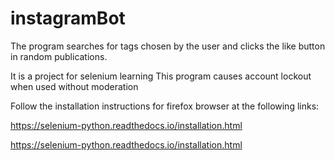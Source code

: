 # instagramBot
The program searches for tags chosen by the user and clicks the like button in random publications.

It is a project for selenium learning
This program causes account lockout when used without moderation

Follow the installation instructions for firefox browser at the following links:

https://selenium-python.readthedocs.io/installation.html

https://selenium-python.readthedocs.io/installation.html
